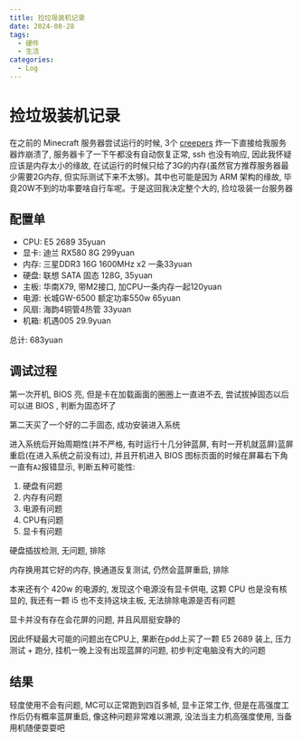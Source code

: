 ```yaml
---
title: 捡垃圾装机记录
date: 2024-08-28
tags:
  - 硬件
  - 生活
categories:
  - Log
---
```


# 捡垃圾装机记录

在之前的 Minecraft 服务器尝试运行的时候, 3个 [creepers](https://minecraft.fandom.com/wiki/Creeper) 炸一下直接给我服务器炸崩溃了, 服务器卡了一下午都没有自动恢复正常, ssh 也没有响应, 因此我怀疑应该是内存太小的缘故, 在试运行的时候只给了3G的内存(虽然官方推荐服务器最少需要2G内存, 但实际测试下来不太够)。其中也可能是因为 ARM 架构的缘故, 毕竟20W不到的功率要啥自行车呢。于是这回我决定整个大的, 捡垃圾装一台服务器 

<!-- more -->

## 配置单

- CPU: E5 2689 35yuan
- 显卡: 迪兰 RX580 8G 299yuan
- 内存: 三星DDR3 16G 1600MHz x2 一条33yuan
- 硬盘: 联想 SATA 固态 128G, 35yuan
- 主板: 华南X79, 带M2接口, 加CPU一条内存一起120yuan
- 电源: 长城GW-6500 额定功率550w 65yuan
- 风扇: 海韵4铜管4热管 33yuan
- 机箱: 机遇005 29.9yuan

总计: 683yuan

## 调试过程

第一次开机, BIOS 亮, 但是卡在加载画面的圈圈上一直进不去, 尝试拔掉固态以后可以进 BIOS , 判断为固态坏了

第二天买了一个好的二手固态, 成功安装进入系统

进入系统后开始周期性(并不严格, 有时运行十几分钟蓝屏, 有时一开机就蓝屏)蓝屏重启(在进入系统之前没有过), 并且开机进入 BIOS 图标页面的时候在屏幕右下角一直有`A2`报错显示, 判断五种可能性: 

1. 硬盘有问题
2. 内存有问题
3. 电源有问题
4. CPU有问题
5. 显卡有问题

硬盘插拔检测, 无问题, 排除

内存换用其它好的内存, 换通道反复测试, 仍然会蓝屏重启, 排除

本来还有个 420w 的电源的, 发现这个电源没有显卡供电, 这颗 CPU 也是没有核显的, 我还有一颗 i5 也不支持这块主板, 无法排除电源是否有问题

显卡并没有存在会花屏的问题, 并且风扇挺安静的

因此怀疑最大可能的问题出在CPU上, 果断在pdd上买了一颗 E5 2689 装上, 压力测试 + 跑分, 挂机一晚上没有出现蓝屏的问题, 初步判定电脑没有大的问题

## 结果

轻度使用不会有问题, MC可以正常跑到四百多帧, 显卡正常工作, 但是在高强度工作后仍有概率蓝屏重启, 像这种问题非常难以溯源, 没法当主力机高强度使用, 当备用机随便耍耍吧





